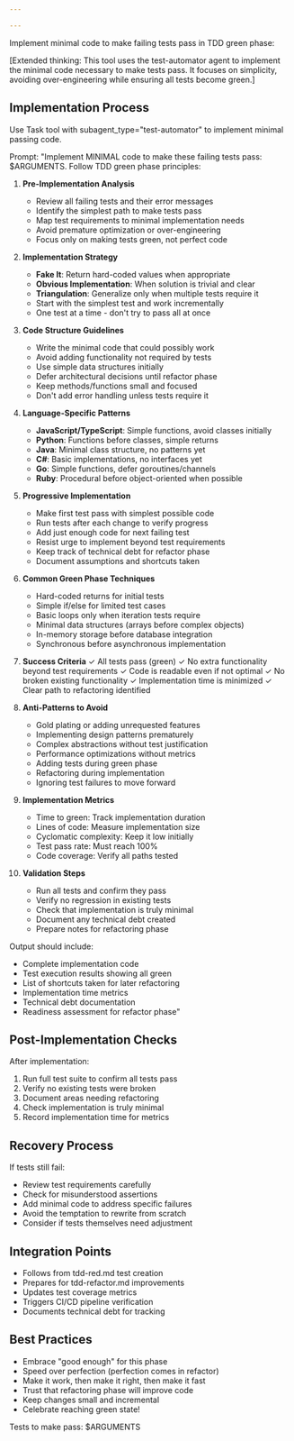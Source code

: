 ```yaml
---

---
```


Implement minimal code to make failing tests pass in TDD green phase:

[Extended thinking: This tool uses the test-automator agent to implement the minimal code necessary to make tests pass. It focuses on simplicity, avoiding over-engineering while ensuring all tests become green.]

## Implementation Process

Use Task tool with subagent_type="test-automator" to implement minimal passing code.

Prompt: "Implement MINIMAL code to make these failing tests pass: $ARGUMENTS. Follow TDD green phase principles:

1. **Pre-Implementation Analysis**
   - Review all failing tests and their error messages
   - Identify the simplest path to make tests pass
   - Map test requirements to minimal implementation needs
   - Avoid premature optimization or over-engineering
   - Focus only on making tests green, not perfect code

2. **Implementation Strategy**
   - **Fake It**: Return hard-coded values when appropriate
   - **Obvious Implementation**: When solution is trivial and clear
   - **Triangulation**: Generalize only when multiple tests require it
   - Start with the simplest test and work incrementally
   - One test at a time - don't try to pass all at once

3. **Code Structure Guidelines**
   - Write the minimal code that could possibly work
   - Avoid adding functionality not required by tests
   - Use simple data structures initially
   - Defer architectural decisions until refactor phase
   - Keep methods/functions small and focused
   - Don't add error handling unless tests require it

4. **Language-Specific Patterns**
   - **JavaScript/TypeScript**: Simple functions, avoid classes initially
   - **Python**: Functions before classes, simple returns
   - **Java**: Minimal class structure, no patterns yet
   - **C#**: Basic implementations, no interfaces yet
   - **Go**: Simple functions, defer goroutines/channels
   - **Ruby**: Procedural before object-oriented when possible

5. **Progressive Implementation**
   - Make first test pass with simplest possible code
   - Run tests after each change to verify progress
   - Add just enough code for next failing test
   - Resist urge to implement beyond test requirements
   - Keep track of technical debt for refactor phase
   - Document assumptions and shortcuts taken

6. **Common Green Phase Techniques**
   - Hard-coded returns for initial tests
   - Simple if/else for limited test cases
   - Basic loops only when iteration tests require
   - Minimal data structures (arrays before complex objects)
   - In-memory storage before database integration
   - Synchronous before asynchronous implementation

7. **Success Criteria**
   ✓ All tests pass (green)
   ✓ No extra functionality beyond test requirements
   ✓ Code is readable even if not optimal
   ✓ No broken existing functionality
   ✓ Implementation time is minimized
   ✓ Clear path to refactoring identified

8. **Anti-Patterns to Avoid**
   - Gold plating or adding unrequested features
   - Implementing design patterns prematurely
   - Complex abstractions without test justification
   - Performance optimizations without metrics
   - Adding tests during green phase
   - Refactoring during implementation
   - Ignoring test failures to move forward

9. **Implementation Metrics**
   - Time to green: Track implementation duration
   - Lines of code: Measure implementation size
   - Cyclomatic complexity: Keep it low initially
   - Test pass rate: Must reach 100%
   - Code coverage: Verify all paths tested

10. **Validation Steps**
    - Run all tests and confirm they pass
    - Verify no regression in existing tests
    - Check that implementation is truly minimal
    - Document any technical debt created
    - Prepare notes for refactoring phase

Output should include:
- Complete implementation code
- Test execution results showing all green
- List of shortcuts taken for later refactoring
- Implementation time metrics
- Technical debt documentation
- Readiness assessment for refactor phase"

## Post-Implementation Checks

After implementation:
1. Run full test suite to confirm all tests pass
2. Verify no existing tests were broken
3. Document areas needing refactoring
4. Check implementation is truly minimal
5. Record implementation time for metrics

## Recovery Process

If tests still fail:
- Review test requirements carefully
- Check for misunderstood assertions
- Add minimal code to address specific failures
- Avoid the temptation to rewrite from scratch
- Consider if tests themselves need adjustment

## Integration Points

- Follows from tdd-red.md test creation
- Prepares for tdd-refactor.md improvements
- Updates test coverage metrics
- Triggers CI/CD pipeline verification
- Documents technical debt for tracking

## Best Practices

- Embrace "good enough" for this phase
- Speed over perfection (perfection comes in refactor)
- Make it work, then make it right, then make it fast
- Trust that refactoring phase will improve code
- Keep changes small and incremental
- Celebrate reaching green state!

Tests to make pass: $ARGUMENTS